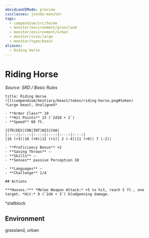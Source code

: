 ```yaml
---
obsidianUIMode: preview
cssclasses: json5e-monster
tags:
  - compendium/src/5e/mm
  - monster/environment/grassland
  - monster/environment/urban
  - monster/size/large
  - monster/type/beast
aliases:
  - Riding Horse
---
```

# Riding Horse
*Source: SRD / Basic Rules*  

```ad-statblock
title: Riding Horse
![](compendium/bestiary/beast/token/riding-horse.png#token)
*Large beast, Unaligned*

- **Armor Class** 10 
- **Hit Points** 13 (`2d10 + 2`)
- **Speed** 60 ft.

|STR|DEX|CON|INT|WIS|CHA|
|:---:|:---:|:---:|:---:|:---:|:---:|
|16 (+3)|10 (+0)|12 (+1)| 2 (-4)|11 (+0)| 7 (-2)|

- **Proficiency Bonus** +2
- **Saving Throws** ⏤
- **Skills** ⏤
- **Senses** passive Perception 10

- **Languages** —
- **Challenge** 1/4

## Actions

***Hooves.*** *Melee Weapon Attack:* +5 to hit, reach 5 ft., one target. *Hit:* 8 (`2d4 + 3`) bludgeoning damage.
```
^statblock

## Environment

grassland, urban